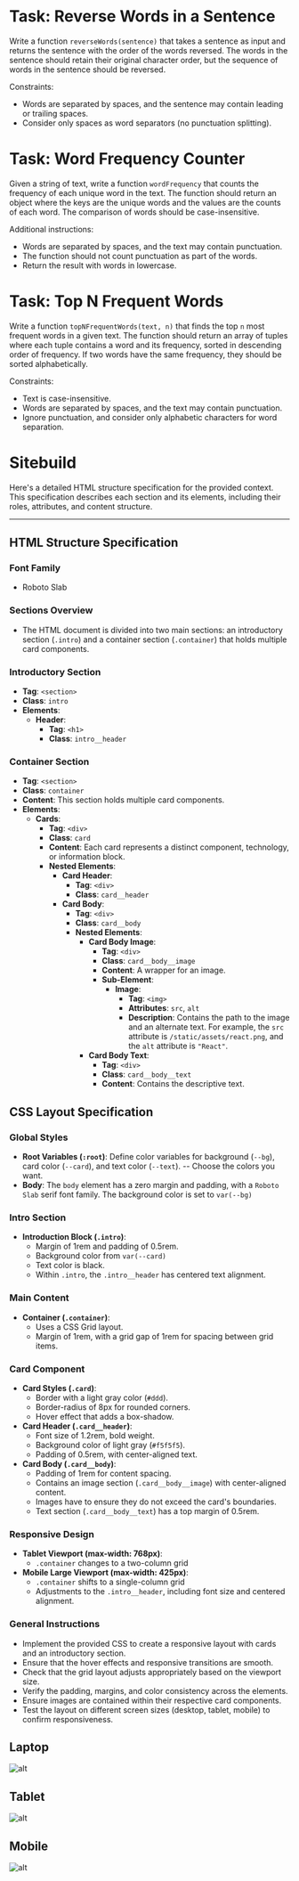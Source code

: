 # Task: Reverse Words in a Sentence

Write a function `reverseWords(sentence)` that takes a sentence as input and returns the sentence with the order of the words reversed.
The words in the sentence should retain their original character order, but the sequence of words in the sentence should be reversed.

Constraints:

- Words are separated by spaces, and the sentence may contain leading or trailing spaces.
- Consider only spaces as word separators (no punctuation splitting).

# Task: Word Frequency Counter

Given a string of text, write a function `wordFrequency` that counts the
frequency of each unique word in the text. The function should return an
object where the keys are the unique words and the values are the counts
of each word. The comparison of words should be case-insensitive.

Additional instructions:

- Words are separated by spaces, and the text may contain punctuation.
- The function should not count punctuation as part of the words.
- Return the result with words in lowercase.

# Task: Top N Frequent Words

Write a function `topNFrequentWords(text, n)` that finds the top `n` most frequent words in a given text.
The function should return an array of tuples where each tuple contains a word and its frequency,
sorted in descending order of frequency. If two words have the same frequency, they should be sorted alphabetically.

Constraints:

- Text is case-insensitive.
- Words are separated by spaces, and the text may contain punctuation.
- Ignore punctuation, and consider only alphabetic characters for word separation.

# Sitebuild

Here's a detailed HTML structure specification for the provided context. This specification describes each section and its elements, including their roles, attributes, and content structure.

---

## HTML Structure Specification

### Font Family

- Roboto Slab

### Sections Overview

- The HTML document is divided into two main sections: an introductory section (`.intro`) and a container section (`.container`) that holds multiple card components.

### Introductory Section

- **Tag**: `<section>`
- **Class**: `intro`
- **Elements**:
  - **Header**:
    - **Tag**: `<h1>`
    - **Class**: `intro__header`

### Container Section

- **Tag**: `<section>`
- **Class**: `container`
- **Content**: This section holds multiple card components.
- **Elements**:
  - **Cards**:
    - **Tag**: `<div>`
    - **Class**: `card`
    - **Content**: Each card represents a distinct component, technology, or information block.
    - **Nested Elements**:
      - **Card Header**:
        - **Tag**: `<div>`
        - **Class**: `card__header`
      - **Card Body**:
        - **Tag**: `<div>`
        - **Class**: `card__body`
        - **Nested Elements**:
          - **Card Body Image**:
            - **Tag**: `<div>`
            - **Class**: `card__body__image`
            - **Content**: A wrapper for an image.
            - **Sub-Element**:
              - **Image**:
                - **Tag**: `<img>`
                - **Attributes**: `src`, `alt`
                - **Description**: Contains the path to the image and an alternate text. For example, the `src` attribute is `/static/assets/react.png`, and the `alt` attribute is `"React"`.
          - **Card Body Text**:
            - **Tag**: `<div>`
            - **Class**: `card__body__text`
            - **Content**: Contains the descriptive text.

## CSS Layout Specification

### Global Styles

- **Root Variables (`:root`)**: Define color variables for background (`--bg`), card color (`--card`), and text color (`--text`).
  -- Choose the colors you want.
- **Body**: The `body` element has a zero margin and padding, with a `Roboto Slab` serif font family. The background color is set to `var(--bg)`

### Intro Section

- **Introduction Block (`.intro`)**:
  - Margin of 1rem and padding of 0.5rem.
  - Background color from `var(--card)`
  - Text color is black.
  - Within `.intro`, the `.intro__header` has centered text alignment.

### Main Content

- **Container (`.container`)**:
  - Uses a CSS Grid layout.
  - Margin of 1rem, with a grid gap of 1rem for spacing between grid items.

### Card Component

- **Card Styles (`.card`)**:
  - Border with a light gray color (`#ddd`).
  - Border-radius of 8px for rounded corners.
  - Hover effect that adds a box-shadow.
- **Card Header (`.card__header`)**:
  - Font size of 1.2rem, bold weight.
  - Background color of light gray (`#f5f5f5`).
  - Padding of 0.5rem, with center-aligned text.
- **Card Body (`.card__body`)**:
  - Padding of 1rem for content spacing.
  - Contains an image section (`.card__body__image`) with center-aligned content.
  - Images have to ensure they do not exceed the card's boundaries.
  - Text section (`.card__body__text`) has a top margin of 0.5rem.

### Responsive Design

- **Tablet Viewport (max-width: 768px)**:
  - `.container` changes to a two-column grid
- **Mobile Large Viewport (max-width: 425px)**:
  - `.container` shifts to a single-column grid
  - Adjustments to the `.intro__header`, including font size and centered alignment.

### General Instructions

- Implement the provided CSS to create a responsive layout with cards and an introductory section.
- Ensure that the hover effects and responsive transitions are smooth.
- Check that the grid layout adjusts appropriately based on the viewport size.
- Verify the padding, margins, and color consistency across the elements.
- Ensure images are contained within their respective card components.
- Test the layout on different screen sizes (desktop, tablet, mobile) to confirm responsiveness.

## Laptop
![alt](/sitebuild/laptop.png)

## Tablet
![alt](/sitebuild/tablet.png)

## Mobile
![alt](/sitebuild/mobile.png)

